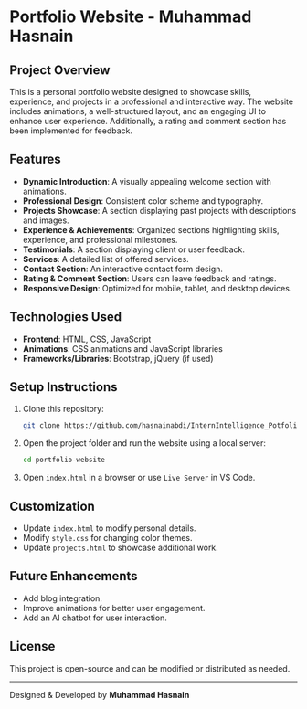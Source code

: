 # Portfolio Website - Muhammad Hasnain

## Project Overview
This is a personal portfolio website designed to showcase skills, experience, and projects in a professional and interactive way. The website includes animations, a well-structured layout, and an engaging UI to enhance user experience. Additionally, a rating and comment section has been implemented for feedback.

## Features
- **Dynamic Introduction**: A visually appealing welcome section with animations.
- **Professional Design**: Consistent color scheme and typography.
- **Projects Showcase**: A section displaying past projects with descriptions and images.
- **Experience & Achievements**: Organized sections highlighting skills, experience, and professional milestones.
- **Testimonials**: A section displaying client or user feedback.
- **Services**: A detailed list of offered services.
- **Contact Section**: An interactive contact form design.
- **Rating & Comment Section**: Users can leave feedback and ratings.
- **Responsive Design**: Optimized for mobile, tablet, and desktop devices.

## Technologies Used
- **Frontend**: HTML, CSS, JavaScript
- **Animations**: CSS animations and JavaScript libraries
- **Frameworks/Libraries**: Bootstrap, jQuery (if used)

## Setup Instructions
1. Clone this repository:
   ```bash
   git clone https://github.com/hasnainabdi/InternIntelligence_Potfolio.git
   ```
2. Open the project folder and run the website using a local server:
   ```bash
   cd portfolio-website
   ```
3. Open `index.html` in a browser or use `Live Server` in VS Code.

## Customization
- Update `index.html` to modify personal details.
- Modify `style.css` for changing color themes.
- Update `projects.html` to showcase additional work.

## Future Enhancements
- Add blog integration.
- Improve animations for better user engagement.
- Add an AI chatbot for user interaction.

## License
This project is open-source and can be modified or distributed as needed.

---
Designed & Developed by **Muhammad Hasnain**
